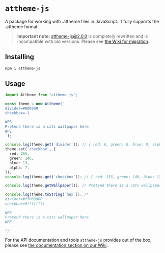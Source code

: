 # `attheme-js`

A package for working with .attheme files in JavaScript. It fully supports the
.attheme format.

> **Important note:** attheme-js@2.0.0 is completely rewritten and is
> incompatible with old versions. Please see
> [the Wiki for migration][migration].

## Installing

```bash
npm i attheme-js
```

## Usage

```ts
import Attheme from "attheme-js";

const theme = new Attheme(`
divider=#000000
checkbox=-1

WPS
Pretend there is a cats wallpaper here
WPE
`);

console.log(theme.get(`divider`)); // { red: 0, green: 0, blue: 0, alpha: 255 }
theme.set(`checkbox`, {
  red: 255,
  green: 146,
  blue: 13,
  alpha: 7,
});
console.log(theme.get(`checkbox`)); // { red: 255, green: 146, blue: 13, alpha: 7 }

console.log(theme.getWallpaper()); // Pretend there is a cats wallpaper here

console.log(theme.toString(`hex`)); /*
divider=#ff000000
checkbox=#ffffffff

WPS
Pretend there is a cats wallpaper here
WPE

*/
```

For the API documentation and tools `attheme-js` provides out of the box, please see [the documentation section on our Wiki][documentation].

[documentation]: https://github.com/SnejUgal/attheme-js/wiki/Documentation
[migration]: https://github.com/SnejUgal/attheme-js/wiki/Migration
